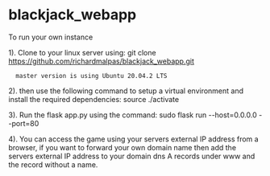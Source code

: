 # blackjack_webapp

To run your own instance


1).   Clone to your linux server using:
      git clone https://github.com/richardmalpas/blackjack_webapp.git
      
      master version is using Ubuntu 20.04.2 LTS

2).   then use the following command to setup a virtual environment and install the required dependencies:
      source ./activate

3).   Run the flask app.py using the command:
      sudo flask run --host=0.0.0.0 --port=80
      
4).   You can access the game using your servers external IP address from a browser, if you want to forward your own domain name
      then add the servers external IP address to your domain dns A records under www and the record without a name.
